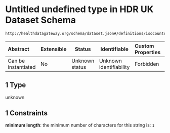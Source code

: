 # Untitled undefined type in HDR UK Dataset Schema

```txt
http://healthdatagateway.org/schema/dataset.json#/definitions/isocountrycode/allOf/1
```




| Abstract            | Extensible | Status         | Identifiable            | Custom Properties | Additional Properties | Access Restrictions | Defined In                                                                 |
| :------------------ | ---------- | -------------- | ----------------------- | :---------------- | --------------------- | ------------------- | -------------------------------------------------------------------------- |
| Can be instantiated | No         | Unknown status | Unknown identifiability | Forbidden         | Allowed               | none                | [dataset.schema.json\*](../out/dataset.schema.json "open original schema") |

## 1 Type

unknown

## 1 Constraints

**minimum length**: the minimum number of characters for this string is: `1`
